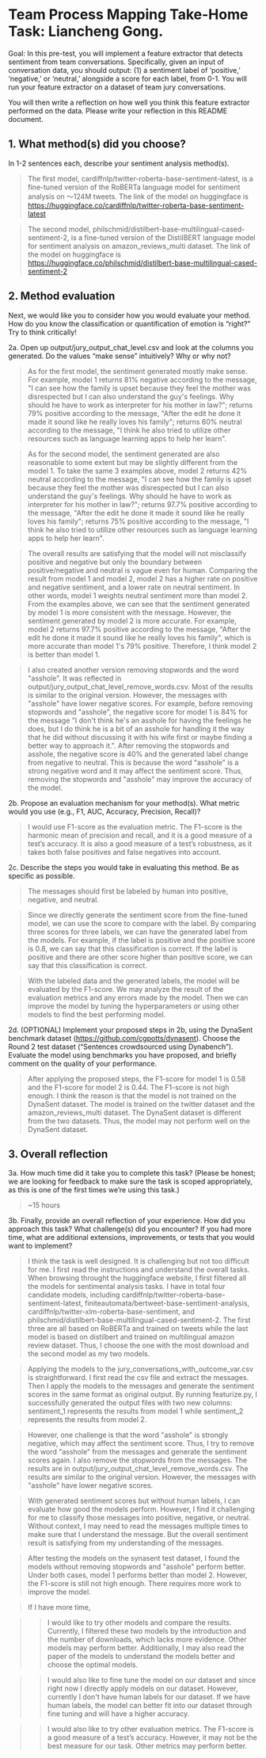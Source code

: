 # Team Process Mapping Take-Home Task: Liancheng Gong.

Goal: In this pre-test, you will implement a feature extractor that detects sentiment from team conversations. Specifically, given an input of conversation data, you should output: (1) a sentiment label of ‘positive,’ ‘negative,’ or ‘neutral,’ alongside a score for each label, from 0-1. You will run your feature extractor on a dataset of team jury conversations.

You will then write a reflection on how well you think this feature extractor performed on the data. Please write your reflection in this README document.

## 1. What method(s) did you choose?
In 1-2 sentences each, describe your sentiment analysis method(s).

> The first model, cardiffnlp/twitter-roberta-base-sentiment-latest, is a fine-tuned version of the RoBERTa language model for sentiment analysis on ～124M tweets. The link of the model on huggingface is https://huggingface.co/cardiffnlp/twitter-roberta-base-sentiment-latest

> The second model, philschmid/distilbert-base-multilingual-cased-sentiment-2, is a fine-tuned version of the DistilBERT language model for sentiment analysis on amazon_reviews_multi dataset. The link of the model on huggingface is https://huggingface.co/philschmid/distilbert-base-multilingual-cased-sentiment-2

## 2. Method evaluation
Next, we would like you to consider how you would evaluate your method. How do you know the classification or quantification of emotion is “right?” Try to think critically!

2a. Open up output/jury_output_chat_level.csv and look at the columns you generated. Do the values “make sense” intuitively? Why or why not?

> As for the first model, the sentiment generated mostly make sense. For example, model 1 returns 81% negative according to the message, "I can see how the family is upset because they feel the mother was disrespected but I can also understand the guy's feelings. Why should he have to work as interpreter for his mother in law?"; returns 79% positive according to the message, "After the edit he done it made it sound like he really loves his family"; returns 60% neutral according to the message, "I think he also tried to utilize other resources such as language learning apps to help her learn".

> As for the second model, the sentiment generated are also reasonable to some extent but may be slightly different from the model 1. To take the same 3 examples above, model 2 returns 42% neutral according to the message, "I can see how the family is upset because they feel the mother was disrespected but I can also understand the guy's feelings. Why should he have to work as interpreter for his mother in law?"; returns 97.7% positive according to the message, "After the edit he done it made it sound like he really loves his family"; returns 75% positive according to the message, "I think he also tried to utilize other resources such as language learning apps to help her learn".

> The overall results are satisfying that the model will not misclassify positive and negative but only the boundary between positive/negative and neutral is vague even for human. Comparing the result from model 1 and model 2, model 2 has a higher rate on positive and negative sentiment, and a lower rate on neutral sentiment. In other words, model 1 weights neutral sentiment more than model 2.  From the examples above, we can see that the sentiment generated by model 1 is more consistent with the message. However, the sentiment generated by model 2 is more accurate. For example, model 2 returns 97.7% positive according to the message, "After the edit he done it made it sound like he really loves his family", which is more accurate than model 1's 79% positive. Therefore, I think model 2 is better than model 1.

> I also created another version removing stopwords and the word "asshole". It was reflected in output/jury_output_chat_level_remove_words.csv. Most of the results is similar to the original version. However, the messages with "asshole" have lower negative scores. For example, before removing stopwords and "asshole", the negative score for model 1 is 84% for the message "I don't think he's an asshole for having the feelings he does, but I do think he is a bit of an asshole for handling it the way that he did without discussing it with his wife first or maybe finding a better way to approach it.". After removing the stopwords and asshole, the negative score is 40% and the generated label change from negative to neutral. This is because the word "asshole" is a strong negative word and it may affect the sentiment score. Thus, removing the stopwords and "asshole" may improve the accuracy of the model.

2b. Propose an evaluation mechanism for your method(s). What metric would you use (e.g., F1, AUC, Accuracy, Precision, Recall)?

> I would use F1-score as the evaluation metric. The F1-score is the harmonic mean of precision and recall, and it is a good measure of a test’s accuracy. It is also a good measure of a test’s robustness, as it takes both false positives and false negatives into account.

2c. Describe the steps you would take in evaluating this method. Be as specific as possible.

> The messages should first be labeled by human into positive, negative, and neutral. 

> Since we directly generate the sentiment score from the fine-tuned model, we can use the score to compare with the label. By comparing three scores for three labels, we can have the generated label from the models. For example, if the label is positive and the positive score is 0.8, we can say that this classification is correct. If the label is positive and there are other score higher than positive score, we can say that this classification is correct. 

> With the labeled data and the generated labels, the model will be evaluated by the F1-score. We may analyze the result of the evaluation metrics and any errors made by the model. Then we can improve the model by tuning the hyperparameters or using other models to find the best performing model.

2d. (OPTIONAL) Implement your proposed steps in 2b, using the DynaSent benchmark dataset (https://github.com/cgpotts/dynasent). Choose the Round 2 test dataset (“Sentences crowdsourced using Dynabench”). Evaluate the model using benchmarks you have proposed, and briefly comment on the quality of your performance.

> After applying the proposed steps, the F1-score for model 1 is 0.58 and the F1-score for model 2 is 0.44. The F1-score is not high enough. I think the reason is that the model is not trained on the DynaSent dataset. The model is trained on the twitter dataset and the amazon_reviews_multi dataset. The DynaSent dataset is different from the two datasets. Thus, the model may not perform well on the DynaSent dataset.

## 3. Overall reflection
3a. How much time did it take you to complete this task? (Please be honest; we are looking for feedback to make sure the task is scoped appropriately, as this is one of the first times we’re using this task.)

> ~15 hours

3b. Finally, provide an overall reflection of your experience. How did you approach this task? What challenge(s) did you encounter? If you had more time, what are additional extensions, improvements, or tests that you would want to implement?

> I think the task is well designed. It is challenging but not too difficult for me. I first read the instructions and understand the overall tasks. When browsing throught the huggingface website, I first filtered all the models for sentimental analysis tasks. I have in total four candidate models, including cardiffnlp/twitter-roberta-base-sentiment-latest, finiteautomata/bertweet-base-sentiment-analysis, cardiffnlp/twitter-xlm-roberta-base-sentiment, and philschmid/distilbert-base-multilingual-cased-sentiment-2. The first three are all based on RoBERTa and trained on tweets while the last model is based on distilbert and trained on multilingual amazon review dataset. Thus, I choose the one with the most download and the second model as my two models.

> Applying the models to the jury_conversations_with_outcome_var.csv is straightforward. I first read the csv file and extract the messages. Then I apply the models to the messages and generate the sentiment scores in the same format as original output. By running featurize.py, I successfully generated the output files with two new columns: sentiment_1 represents the results from model 1 while sentiment_2 represents the results from model 2.

> However, one challenge is that the word "asshole" is strongly negative, which may affect the sentiment score. Thus, I try to remove the word "asshole" from the messages and generate the sentiment scores again. I also remove the stopwords from the messages. The results are in output/jury_output_chat_level_remove_words.csv. The results are similar to the original version. However, the messages with "asshole" have lower negative scores. 

> With generated sentiment scores but without human labels, I can evaluate how good the models perform. However, I find it challenging for me to classify those messages into positive, negative, or neutral. Without context, I may need to read the messages multiple times to make sure that I understand the message. But the overall sentiment result is satisfying from my understanding of the messages.

> After testing the models on the synasent test dataset, I found the models without removing stopwords and "asshole" perform better. Under both cases, model 1 performs better than model 2. However, the F1-score is still not high enough. There requires more work to improve the model.

> If I have more time, 

> > I would like to try other models and compare the results. Currently, I filtered these two models by the introduction and the number of downloads, which lacks more evidence. Other models may perform better. Additionally,  I may also read the paper of the models to understand the models better and choose the optimal models.

> > I would also like to fine tune the model on our dataset and since right now I directly apply models on our dataset. However, currently I don't have human labels for our dataset. If we have human labels, the model can better fit into our dataset through fine tuning and will have a higher accuracy.

> > I would also like to try other evaluation metrics. The F1-score is a good measure of a test’s accuracy. However, it may not be the best measure for our task. Other metrics may perform better.